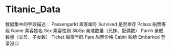 # Titanic_Data
数据集中的字段描述：
PassengerId	乘客编号
Survived	是否幸存
Pclass	船票等级
Name	乘客姓名
Sex	乘客性别
SibSp	亲戚数量（兄妹、配偶数）
Parch	亲戚数量（父母、子女数）
Ticket	船票号码
Fare	船票价格
Cabin	船舱
Embarked	登录港口
